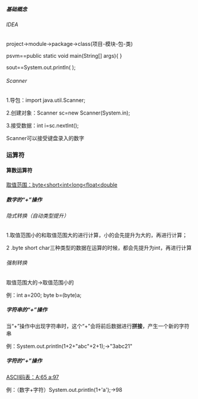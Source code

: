 ##### 基础概念

###### IDEA

project->module->package->class(项目-模块-包-类)

psvm==public static void main(String[] args){ }

sout==System.out.println( );

###### Scanner

1.导包：import java.util.Scanner;

2.创建对象：Scanner sc=new Scanner(System.in);

3.接受数据：int i=sc.nextInt();

Scanner可以接受键盘录入的数字

### 运算符

#### 算数运算符

<u>取值范围：byte<short<int<long<float<double</u>

##### 数字的“+”操作

###### 隐式转换（自动类型提升）

1.取值范围小的和取值范围大的进行计算，小的会先提升为大的，再进行计算；

2 .byte short char三种类型的数据在运算的时候，都会先提升为int，再进行计算

###### 强制转换

取值范围大的->取值范围小的

 例：int a=200; byte b=(byte)a;

##### 字符串的“+”操作

当“+”操作中出现字符串时，这个“+”会将前后数据进行**拼接**，产生一个新的字符串

例：System.out.println(1+2+"abc"+2+1);->"3abc21"

##### 字符的“+”操作

<u>ASCII码表：A:65    a:97</u>

例：（数字+字符）System.out.println(1+'a');->98

#### 













